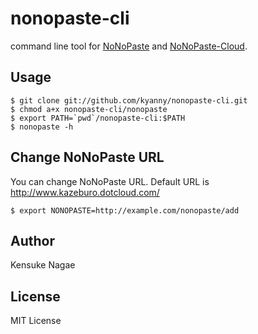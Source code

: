 # nonopaste-cli #

command line tool for [NoNoPaste](https://github.com/kazeburo/NoNoPaste) and [NoNoPaste-Cloud](https://github.com/kazeburo/NoNoPaste-Cloud).

## Usage ##

    $ git clone git://github.com/kyanny/nonopaste-cli.git
    $ chmod a+x nonopaste-cli/nonopaste
    $ export PATH=`pwd`/nonopaste-cli:$PATH
    $ nonopaste -h

## Change NoNoPaste URL ##

You can change NoNoPaste URL. Default URL is http://www.kazeburo.dotcloud.com/ 

    $ export NONOPASTE=http://example.com/nonopaste/add

## Author ##

Kensuke Nagae <kyanny at gmail dot com>

## License ##

MIT License
